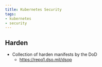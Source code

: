 ```yaml
---
title: Kubernetes Security
tags:
- kubernetes
- security
---
```




## Harden

- Collection of harden manifests by the DoD
  - <https://repo1.dso.mil/dsop>
